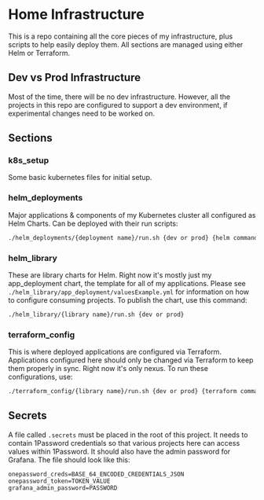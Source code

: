 # Home Infrastructure

This is a repo containing all the core pieces of my infrastructure, plus scripts to help easily deploy them. All sections are managed using either Helm or Terraform.

## Dev vs Prod Infrastructure

Most of the time, there will be no dev infrastructure. However, all the projects in this repo are configured to support a dev environment, if experimental changes need to be worked on. 

## Sections

### k8s_setup

Some basic kubernetes files for initial setup.

### helm_deployments

Major applications & components of my Kubernetes cluster all configured as Helm Charts. Can be deployed with their run scripts:

```bash
./helm_deployments/{deployment name}/run.sh {dev or prod} {helm command}
```

### helm_library

These are library charts for Helm. Right now it's mostly just my app_deployment chart, the template for all of my applications. Please see `./helm_library/app_deployment/valuesExample.yml` for information on how to configure consuming projects. To publish the chart, use this command:

```bash
./helm_library/{library name}/run.sh {dev or prod}
```

### terraform_config

This is where deployed applications are configured via Terraform. Applications configured here should only be changed via Terraform to keep them properly in sync. Right now it's only nexus. To run these configurations, use:

```bash
./terraform_config/{library name}/run.sh {dev or prod} {terraform command}
```

## Secrets

A file called `.secrets` must be placed in the root of this project. It needs to contain 1Password credentials so that various projects here can access values within 1Password. It should also have the admin password for Grafana. The file should look like this:

```
onepassword_creds=BASE_64_ENCODED_CREDENTIALS_JSON
onepassword_token=TOKEN_VALUE
grafana_admin_password=PASSWORD
```